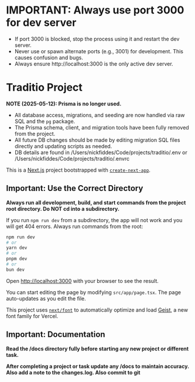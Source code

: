 # IMPORTANT: Always use port 3000 for dev server
- If port 3000 is blocked, stop the process using it and restart the dev server.
- Never use or spawn alternate ports (e.g., 3001) for development. This causes confusion and bugs.
- Always ensure http://localhost:3000 is the only active dev server.

# Traditio Project

**NOTE (2025-05-12): Prisma is no longer used.**
- All database access, migrations, and seeding are now handled via raw SQL and the `pg` package.
- The Prisma schema, client, and migration tools have been fully removed from the project.
- All future DB changes should be made by editing migration SQL files directly and updating scripts as needed.
- DB details are found in /Users/nickfiddes/Code/projects/traditio/.env or /Users/nickfiddes/Code/projects/traditio/.envrc

This is a [Next.js](https://nextjs.org) project bootstrapped with [`create-next-app`](https://nextjs.org/docs/app/api-reference/cli/create-next-app).

## Important: Use the Correct Directory

**Always run all development, build, and start commands from the project root directory. Do NOT cd into a subdirectory.**

If you run `npm run dev` from a subdirectory, the app will not work and you will get 404 errors. Always run commands from the root:

```bash
npm run dev
# or
yarn dev
# or
pnpm dev
# or
bun dev
```

Open [http://localhost:3000](http://localhost:3000) with your browser to see the result.

You can start editing the page by modifying `src/app/page.tsx`. The page auto-updates as you edit the file.

This project uses [`next/font`](https://nextjs.org/docs/app/building-your-application/optimizing/fonts) to automatically optimize and load [Geist](https://vercel.com/font), a new font family for Vercel.

## Important: Documentation

**Read the /docs directory fully before starting any new project or different task.**

**After completing a project or task update any /docs to maintain accuracy. Also add a note to the changes.log. Also commit to git**